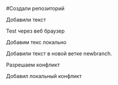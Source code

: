 #Создали репозиторий

Добавили текст

Test через веб браузер

Добавим текс локально


Добавили текст в новой ветке newbranch.


Разрешаем конфликт

Добавил локальный конфликт

